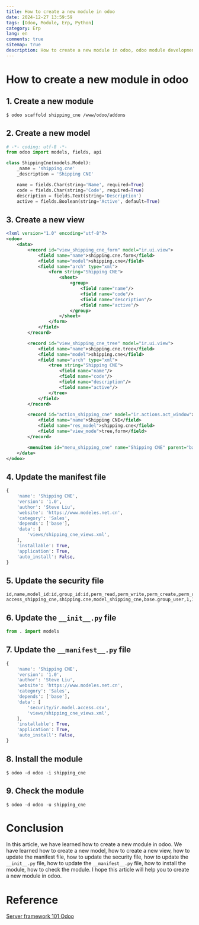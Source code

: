 ```yaml
---
title: How to create a new module in odoo
date: 2024-12-27 13:59:59
tags: [Odoo, Module, Erp, Python]
category: Erp
lang: en
comments: true
sitemap: true
description: How to create a new module in odoo, odoo module development, odoo module creation, odoo module structure, odoo module tutorial, odoo module example, odoo module installation, odoo module development tutorial, odoo module development example, odoo module development structure, odoo module development installation, odoo module development tutorial example, odoo module development example structure installation, odoo module development tutorial example structure installation.
---
```


# How to create a new module in odoo

## 1. Create a new module

```shell
$ odoo scaffold shipping_cne /www/odoo/addons
```

## 2. Create a new model

```python
# -*- coding: utf-8 -*-
from odoo import models, fields, api

class ShippingCne(models.Model):
    _name = 'shipping.cne'
    _description = 'Shipping CNE'

    name = fields.Char(string='Name', required=True)
    code = fields.Char(string='Code', required=True)
    description = fields.Text(string='Description')
    active = fields.Boolean(string='Active', default=True)
```

## 3. Create a new view

```xml
<?xml version="1.0" encoding="utf-8"?>
<odoo>
    <data>
        <record id="view_shipping_cne_form" model="ir.ui.view">
            <field name="name">shipping.cne.form</field>
            <field name="model">shipping.cne</field>
            <field name="arch" type="xml">
                <form string="Shipping CNE">
                    <sheet>
                        <group>
                            <field name="name"/>
                            <field name="code"/>
                            <field name="description"/>
                            <field name="active"/>
                        </group>
                    </sheet>
                </form>
            </field>
        </record>

        <record id="view_shipping_cne_tree" model="ir.ui.view">
            <field name="name">shipping.cne.tree</field>
            <field name="model">shipping.cne</field>
            <field name="arch" type="xml">
                <tree string="Shipping CNE">
                    <field name="name"/>
                    <field name="code"/>
                    <field name="description"/>
                    <field name="active"/>
                </tree>
            </field>
        </record>

        <record id="action_shipping_cne" model="ir.actions.act_window">
            <field name="name">Shipping CNE</field>
            <field name="res_model">shipping.cne</field>
            <field name="view_mode">tree,form</field>
        </record>

        <menuitem id="menu_shipping_cne" name="Shipping CNE" parent="base.menu_sales" action="action_shipping_cne"/>
    </data>
</odoo>
```

## 4. Update the manifest file

```python
{
    'name': 'Shipping CNE',
    'version': '1.0',
    'author': 'Steve Liu',
    'website': 'https://www.modeles.net.cn',
    'category': 'Sales',
    'depends': ['base'],
    'data': [
        'views/shipping_cne_views.xml',
    ],
    'installable': True,
    'application': True,
    'auto_install': False,
}
```

## 5. Update the security file

```csv
id,name,model_id:id,group_id:id,perm_read,perm_write,perm_create,perm_unlink
access_shipping_cne,shipping.cne,model_shipping_cne,base.group_user,1,1,1,1
```

## 6. Update the `__init__.py` file

```python
from . import models
```

## 7. Update the `__manifest__.py` file

```python
{
    'name': 'Shipping CNE',
    'version': '1.0',
    'author': 'Steve Liu',
    'website': 'https://www.modeles.net.cn',
    'category': 'Sales',
    'depends': ['base'],
    'data': [
        'security/ir.model.access.csv',
        'views/shipping_cne_views.xml',
    ],
    'installable': True,
    'application': True,
    'auto_install': False,
}
``` 

## 8. Install the module

```shell
$ odoo -d odoo -i shipping_cne
```

## 9. Check the module

```shell
$ odoo -d odoo -u shipping_cne
```

# Conclusion

In this article, we have learned how to create a new module in odoo. We have learned how to create a new model, how to create a new view, how to update the manifest file, how to update the security file, how to update the `__init__.py` file, how to update the `__manifest__.py` file, how to install the module, how to check the module. I hope this article will help you to create a new module in odoo.



# Reference
[Server framework 101 Odoo](https://www.odoo.com/documentation/18.0/zh_CN/developer/tutorials/server_framework_101.html)